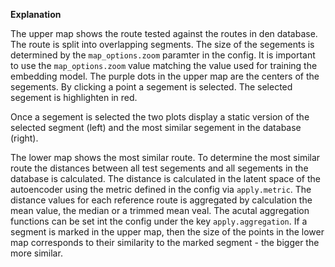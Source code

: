 **Explanation**

The upper map shows the route tested against the routes in den database. The route is split into overlapping segments. The size of the segements is determined by the `map_options.zoom` paramter in the config. It is important to use the `map_options.zoom` value matching the value used for training the embedding model. The purple dots in the upper map are the centers of the segements. By clicking a point a segement is selected. The selected segement is highlighten in red.

Once a segement is selected the two plots display a static version of the selected segment (left) and the most similar segement in the database (right).

The lower map shows the most similar route. To determine the most similar route the distances between all test segements and all segements in the database is calculated. The distance is calculated in the latent space of the autoencoder using the metric defined in the config via `apply.metric`. The distance values for each reference route is aggregated by calculation the mean value, the median or a trimmed mean veal. The acutal aggregation functions can be set int the config under the key `apply.aggregation`. If a segment is marked in the upper map, then the size of the points in the lower map corresponds to their similarity to the marked segment - the bigger the more similar.
